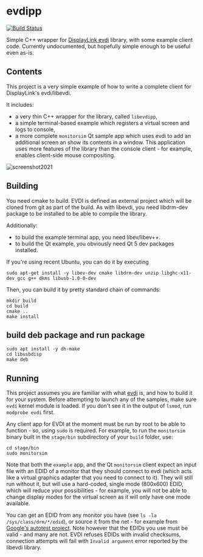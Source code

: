 # evdipp
[![Build Status](https://travis-ci.org/mlukaszek/evdipp.svg?branch=master)](https://travis-ci.org/mlukaszek/evdipp)

Simple C++ wrapper for [DisplayLink evdi](https://github.com/DisplayLink/evdi) library, with some example client code.
Currently undocumented, but hopefully simple enough to be useful even as-is.

## Contents
This project is a very simple example of how to write a complete client for DisplayLink's evdi/libevdi.

It includes:
- a very thin C++ wrapper for the library, called `libevdipp`,
- a simple terminal-based example which registers a virtual screen and logs to console,
- a more complete `monitorsim` Qt sample app which uses evdi to add an additional screen an show its contents in a window. This application uses more features of the library than the console client - for example, enables client-side mouse compositing.

![screenshot2021](https://user-images.githubusercontent.com/4071821/103447188-18c8ad00-4c88-11eb-9da2-d9b544018f1a.png)

## Building
You need cmake to build. EVDI is defined as external project which will be cloned from git as part of the build. As with libevdi, you need libdrm-dev package to be installed to be able to compile the library.

Additionally:
- to build the example terminal app, you need libev/libev++.
- to build the Qt example, you obviously need Qt 5 dev packages installed.

If you're using recent Ubuntu, you can do it by executing

    sudo apt-get install -y libev-dev cmake libdrm-dev unzip libghc-x11-dev gcc g++ dkms libusb-1.0-0-dev

Then, you can build it by pretty standard chain of commands:

    mkdir build
    cd build
    cmake ..
    make install

## build deb package and run package
    sudo apt install -y dh-make
    cd libusbdisp
    make deb

## Running
This project assumes you are familiar with what [evdi](https://github.com/DisplayLink/evdi) is, and how to build it for your system. Before attempting to launch any of the samples, make sure `evdi` kernel module is loaded. If you don't see it in the output of `lsmod`, run `modprobe evdi` first.

Any client app for EVDI at the moment must be run by root to be able to function - so, using `sudo` is required. For example, to run the `monitorsim` binary built in the `stage/bin` subdirectory of your `build` folder, use:

    cd stage/bin
    sudo monitorsim

Note that both the `example` app, and the Qt `monitorsim` client expect an input file with an EDID of a monitor that they should connect to evdi (which acts like a virtual graphics adapter that you need to connect to it). They will still run without it, but will use a hard-coded, single mode (800x600) EDID, which will reduce your possibilities - for example, you will not be able to change display modes for the virtual screen as it will only have one mode available.

You can get an EDID from any monitor you have (see `ls -la /sys/class/drm/*/edid`), or source it from the net - for example from
[Google's autotest project](https://chromium.googlesource.com/chromiumos/third_party/autotest/+/master/server/site_tests/display_Resolution/test_data/edids).
Note however that the EDIDs you use must be valid - and many are not. EVDI refuses EDIDs with invalid checksums, connection attempts will fail with `Invalid argument` error reported by the libevdi library.


